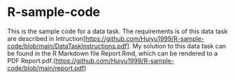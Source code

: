 # R-sample-code
This is the sample code for a data task. The requirements is of this data task are described in Intruction[https://github.com/Huiyu1999/R-sample-code/blob/main/DataTaskInstructions.pdf]. My solution to this data task can be found in the R Markdown file Report.Rmd, which can be rendered to a PDF Report.pdf.(https://github.com/Huiyu1999/R-sample-code/blob/main/report.pdf)
